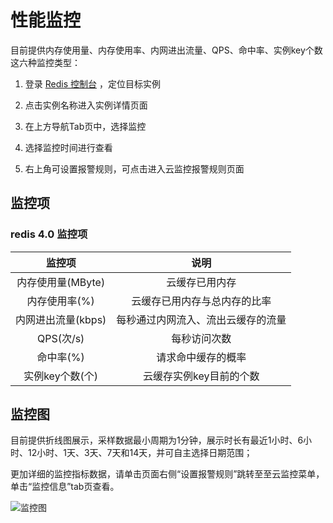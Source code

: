 # 性能监控

目前提供内存使用量、内存使用率、内网进出流量、QPS、命中率、实例key个数这六种监控类型：

1. 登录 [Redis 控制台](https://redis-console.jdcloud.com/redis) ，定位目标实例

2. 点击实例名称进入实例详情页面

3. 在上方导航Tab页中，选择监控

4. 选择监控时间进行查看

5. 右上角可设置报警规则，可点击进入云监控报警规则页面


## 监控项


### redis 4.0 监控项

|       监控项       |                说明                |
| :----------------: | :--------------------------------: |
| 内存使用量(MByte)  |           云缓存已用内存           |
|   内存使用率(%)    |    云缓存已用内存与总内存的比率    |
| 内网进出流量(kbps) | 每秒通过内网流入、流出云缓存的流量 |
|     QPS(次/s)      |            每秒访问次数            |
|     命中率(%)      |         请求命中缓存的概率         |
|  实例key个数(个)   |      云缓存实例key目前的个数       |


## 监控图

目前提供折线图展示，采样数据最小周期为1分钟，展示时长有最近1小时、6小时、12小时、1天、3天、7天和14天，并可自主选择日期范围；

更加详细的监控指标数据，请单击页面右侧“设置报警规则”跳转至至云监控菜单，单击“监控信息”tab页查看。

![监控图](https://github.com/jdcloudcom/cn/blob/redis-1/image/Redis/monitoring1.PNG)
